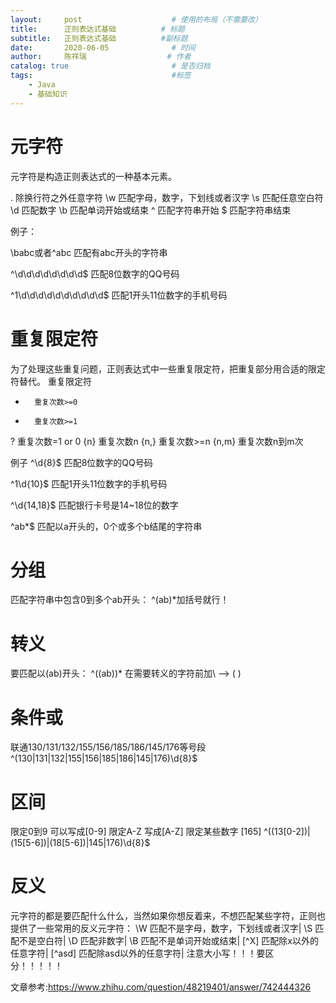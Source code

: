 ```yaml
---
layout:     post                    # 使用的布局（不需要改）
title:      正则表达式基础          # 标题 
subtitle:   正则表达式基础          #副标题
date:       2020-06-05              # 时间
author:     陈祥瑞                  # 作者
catalog: true                       # 是否归档
tags:                               #标签
    - Java
	- 基础知识
---
```



# 元字符
元字符是构造正则表达式的一种基本元素。

. 	除换行符之外任意字符
\w 	匹配字母，数字，下划线或者汉字
\s 	匹配任意空白符
\d  匹配数字
\b  匹配单词开始或结束
^   匹配字符串开始
$   匹配字符串结束

例子：

\babc或者^abc 匹配有abc开头的字符串

^\d\d\d\d\d\d\d\d$  匹配8位数字的QQ号码

^1\d\d\d\d\d\d\d\d\d\d$  匹配1开头11位数字的手机号码

# 重复限定符
为了处理这些重复问题，正则表达式中一些重复限定符，把重复部分用合适的限定符替代。
重复限定符

* 		重复次数>=0
+ 		重复次数>=1
? 		重复次数=1 or 0
{n}		重复次数n
{n,}	重复次数>=n
{n,m}	重复次数n到m次

例子
^\d{8}$  匹配8位数字的QQ号码

^1\d{10}$ 匹配1开头11位数字的手机号码

^\d{14,18}$  匹配银行卡号是14~18位的数字

^ab*$  匹配以a开头的，0个或多个b结尾的字符串

# 分组
匹配字符串中包含0到多个ab开头：
^(ab)*加括号就行！
# 转义
要匹配以(ab)开头：
 ^(\(ab\))*  在需要转义的字符前加\  --> \(   \)
# 条件或
 联通130/131/132/155/156/185/186/145/176等号段
 ^(130|131|132|155|156|185|186|145|176)\d{8}$
# 区间
 限定0到9 可以写成[0-9]
 限定A-Z 写成[A-Z]
 限定某些数字 [165]
^((13[0-2])|(15[5-6])|(18[5-6])|145|176)\d{8}$
# 反义
元字符的都是要匹配什么什么，当然如果你想反着来，不想匹配某些字符，正则也提供了一些常用的反义元字符：
\W  	匹配不是字母，数字，下划线或者汉字|
\S 		匹配不是空白符|
\D  	匹配非数字|
\B  	匹配不是单词开始或结束|
[^X] 	匹配除x以外的任意字符|
[^asd] 	匹配除asd以外的任意字符|
注意大小写！！！要区分！！！！！

文章参考:<https://www.zhihu.com/question/48219401/answer/742444326>


